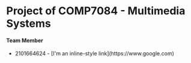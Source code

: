 # Project of COMP7084 - Multimedia Systems

<h4><strong> Team Member </strong></h4>
<ul> 
	<li> 2101664624 -  [I'm an inline-style link](https://www.google.com) </li>

</ul>
